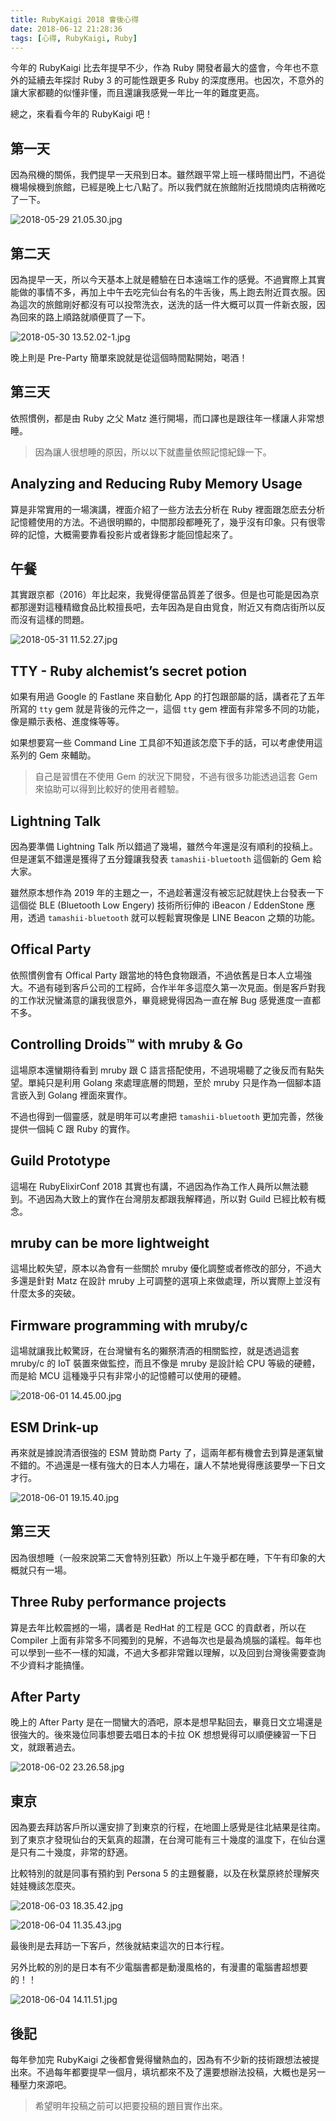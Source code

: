```yaml
---
title: RubyKaigi 2018 會後心得
date: 2018-06-12 21:28:36
tags: [心得, RubyKaigi, Ruby]
---
```


今年的 RubyKaigi 比去年提早不少，作為 Ruby 開發者最大的盛會，今年也不意外的延續去年探討 Ruby 3 的可能性跟更多 Ruby 的深度應用。也因次，不意外的讓大家都聽的似懂非懂，而且還讓我感覺一年比一年的難度更高。

總之，來看看今年的 RubyKaigi 吧！

<!--more-->

## 第一天

因為飛機的關係，我們提早一天飛到日本。雖然跟平常上班一樣時間出門，不過從機場候機到旅館，已經是晚上七八點了。所以我們就在旅館附近找間燒肉店稍微吃了一下。

![2018-05-29 21.05.30.jpg](https://blog.frost.tw/images/the-rubykaigi-2018-experience/EE88DB6FB245BFAEC9D20ED81425CC10.jpg)

## 第二天

因為提早一天，所以今天基本上就是體驗在日本遠端工作的感覺。不過實際上其實能做的事情不多，再加上中午去吃完仙台有名的牛舌後，馬上跑去附近買衣服。因為這次的旅館剛好都沒有可以投幣洗衣，送洗的話一件大概可以買一件新衣服，因為回來的路上順路就順便買了一下。

![2018-05-30 13.52.02-1.jpg](https://blog.frost.tw/images/the-rubykaigi-2018-experience/95C6311914F56CD7F7A815208649A0CA.jpg)

晚上則是 Pre-Party 簡單來說就是從這個時間點開始，喝酒！

## 第三天

依照慣例，都是由 Ruby 之父 Matz 進行開場，而口譯也是跟往年一樣讓人非常想睡。

> 因為讓人很想睡的原因，所以以下就盡量依照記憶紀錄一下。

## Analyzing and Reducing Ruby Memory Usage

算是非常實用的一場演講，裡面介紹了一些方法去分析在 Ruby 裡面跟怎麽去分析記憶體使用的方法。不過很明顯的，中間那段都睡死了，幾乎沒有印象。只有很零碎的記憶，大概需要靠看投影片或者錄影才能回憶起來了。

## 午餐

其實跟京都（2016）年比起來，我覺得便當品質差了很多。但是也可能是因為京都那邊對這種精緻食品比較擅長吧，去年因為是自由覓食，附近又有商店街所以反而沒有這樣的問題。

![2018-05-31 11.52.27.jpg](https://blog.frost.tw/images/the-rubykaigi-2018-experience/10B903ACACBB43486711ACACFEFEA2FD.jpg)

## TTY - Ruby alchemist’s secret potion

如果有用過 Google 的 Fastlane 來自動化 App 的打包跟部屬的話，講者花了五年所寫的 `tty` gem 就是背後的元件之一，這個 `tty` gem 裡面有非常多不同的功能，像是顯示表格、進度條等等。

如果想要寫一些 Command Line 工具卻不知道該怎麼下手的話，可以考慮使用這系列的 Gem 來輔助。

> 自己是習慣在不使用 Gem 的狀況下開發，不過有很多功能透過這套 Gem 來協助可以得到比較好的使用者體驗。

## Lightning Talk

因為要準備 Lightning Talk 所以錯過了幾場，雖然今年還是沒有順利的投稿上。但是運氣不錯還是獲得了五分鐘讓我發表 `tamashii-bluetooth` 這個新的 Gem 給大家。

雖然原本想作為 2019 年的主題之一，不過趁著還沒有被忘記就趕快上台發表一下這個從 BLE (Bluetooth Low Engery) 技術所衍伸的 iBeacon / EddenStone 應用，透過 `tamashii-bluetooth` 就可以輕鬆實現像是 LINE Beacon 之類的功能。

## Offical Party

依照慣例會有 Offical Party 跟當地的特色食物跟酒，不過依舊是日本人立場強大。不過有碰到客戶公司的工程師，合作半年多這麼久第一次見面。倒是客戶對我的工作狀況蠻滿意的讓我很意外，畢竟總覺得因為一直在解 Bug 感覺進度一直都不多。

## Controlling Droids™ with mruby & Go

這場原本還蠻期待看到 mruby 跟 C 語言搭配使用，不過現場聽了之後反而有點失望。單純只是利用 Golang 來處理底層的問題，至於 mruby 只是作為一個腳本語言嵌入到 Golang 裡面來實作。

不過也得到一個靈感，就是明年可以考慮把 `tamashii-bluetooth` 更加完善，然後提供一個純 C 跟 Ruby 的實作。

## Guild Prototype

這場在 RubyElixirConf 2018 其實也有講，不過因為作為工作人員所以無法聽到。不過因為大致上的實作在台灣朋友都跟我解釋過，所以對 Guild 已經比較有概念。

## mruby can be more lightweight

這場比較失望，原本以為會有一些關於 mruby 優化調整或者修改的部分，不過大多還是針對 Matz 在設計 mruby 上可調整的選項上來做處理，所以實際上並沒有什麼太多的突破。

## Firmware programming with mruby/c

這場就讓我比較驚訝，在台灣蠻有名的獺祭清酒的相關監控，就是透過這套 mruby/c 的 IoT 裝置來做監控，而且不像是 mruby 是設計給 CPU 等級的硬體，而是給 MCU 這種幾乎只有非常小的記憶體可以使用的硬體。

![2018-06-01 14.45.00.jpg](https://blog.frost.tw/images/the-rubykaigi-2018-experience/13538EFCE8A9329EBB787B50C63CA73B.jpg)

## ESM Drink-up

再來就是據說清酒很強的 ESM 贊助商 Party 了，這兩年都有機會去到算是運氣蠻不錯的。不過還是一樣有強大的日本人力場在，讓人不禁地覺得應該要學一下日文才行。

![2018-06-01 19.15.40.jpg](https://blog.frost.tw/images/the-rubykaigi-2018-experience/DB871BE6142FE005F2C5170398539BBA.jpg)

## 第三天

因為很想睡（一般來說第二天會特別狂歡）所以上午幾乎都在睡，下午有印象的大概就只有一場。

## Three Ruby performance projects

算是去年比較震撼的一場，講者是 RedHat 的工程是 GCC 的貢獻者，所以在 Compiler 上面有非常多不同獨到的見解，不過每次也是最為燒腦的議程。每年也可以學到一些不一樣的知識，不過大多都非常難以理解，以及回到台灣後需要查詢不少資料才能搞懂。

## After Party

晚上的 After Party 是在一間蠻大的酒吧，原本是想早點回去，畢竟日文立場還是很強大的。後來幾位同事想要去唱日本的卡拉 OK 想想覺得可以順便練習一下日文，就跟著過去。

![2018-06-02 23.26.58.jpg](https://blog.frost.tw/images/the-rubykaigi-2018-experience/ED4E33737BF002BDF65739EAB77D58B5.jpg)

## 東京

因為要去拜訪客戶所以還安排了到東京的行程，在地圖上感覺是往北結果是往南。到了東京才發現仙台的天氣真的超讚，在台灣可能有三十幾度的溫度下，在仙台還是只有二十幾度，非常的舒適。

比較特別的就是同事有預約到 Persona 5 的主題餐廳，以及在秋葉原終於理解夾娃娃機該怎麼夾。

![2018-06-03 18.35.42.jpg](https://blog.frost.tw/images/the-rubykaigi-2018-experience/F87A7CB27AB13B8B604F16B071BA7CEC.jpg)

![2018-06-04 11.35.43.jpg](https://blog.frost.tw/images/the-rubykaigi-2018-experience/5C138CFC021AA9946D6907837313D5C8.jpg)

最後則是去拜訪一下客戶，然後就結束這次的日本行程。

另外比較的別的是日本有不少電腦書都是動漫風格的，有漫畫的電腦書超想要的！！

![2018-06-04 14.11.51.jpg](https://blog.frost.tw/images/the-rubykaigi-2018-experience/BEFCEC952C4A354900876931339F3EC0.jpg)

## 後記

每年參加完 RubyKaigi 之後都會覺得蠻熱血的，因為有不少新的技術跟想法被提出來。不過每年都要提早一個月，填坑都來不及了還要想辦法投稿，大概也是另一種壓力來源吧。

> 希望明年投稿之前可以把要投稿的題目實作出來。
